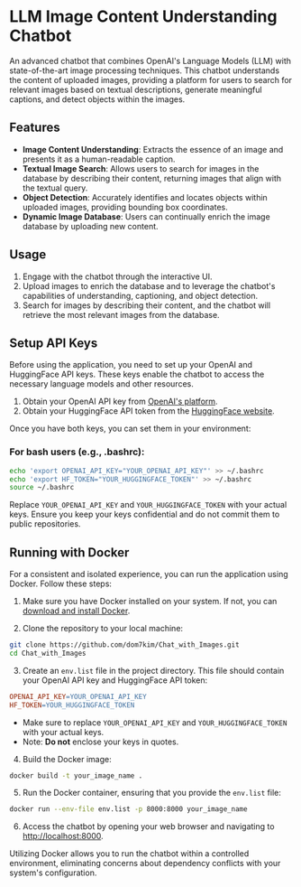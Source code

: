 # LLM Image Content Understanding Chatbot

An advanced chatbot that combines OpenAI's Language Models (LLM) with state-of-the-art image processing techniques. This chatbot understands the content of uploaded images, providing a platform for users to search for relevant images based on textual descriptions, generate meaningful captions, and detect objects within the images.

## Features

- **Image Content Understanding**: Extracts the essence of an image and presents it as a human-readable caption.
- **Textual Image Search**: Allows users to search for images in the database by describing their content, returning images that align with the textual query.
- **Object Detection**: Accurately identifies and locates objects within uploaded images, providing bounding box coordinates.
- **Dynamic Image Database**: Users can continually enrich the image database by uploading new content.

## Usage

1. Engage with the chatbot through the interactive UI.
2. Upload images to enrich the database and to leverage the chatbot's capabilities of understanding, captioning, and object detection.
3. Search for images by describing their content, and the chatbot will retrieve the most relevant images from the database.

## Setup API Keys

Before using the application, you need to set up your OpenAI and HuggingFace API keys. These keys enable the chatbot to access the necessary language models and other resources.

1. Obtain your OpenAI API key from [OpenAI's platform](https://beta.openai.com/signup/).
2. Obtain your HuggingFace API token from the [HuggingFace website](https://huggingface.co/).

Once you have both keys, you can set them in your environment:

### For bash users (e.g., .bashrc):
```bash
echo 'export OPENAI_API_KEY="YOUR_OPENAI_API_KEY"' >> ~/.bashrc
echo 'export HF_TOKEN="YOUR_HUGGINGFACE_TOKEN"' >> ~/.bashrc
source ~/.bashrc
```

Replace `YOUR_OPENAI_API_KEY` and `YOUR_HUGGINGFACE_TOKEN` with your actual keys. Ensure you keep your keys confidential and do not commit them to public repositories.

## Running with Docker

For a consistent and isolated experience, you can run the application using Docker. Follow these steps:

1. Make sure you have Docker installed on your system. If not, you can [download and install Docker](https://www.docker.com/products/docker-desktop).

2. Clone the repository to your local machine:
```bash
git clone https://github.com/dom7kim/Chat_with_Images.git
cd Chat_with_Images
```

3. Create an `env.list` file in the project directory. This file should contain your OpenAI API key and HuggingFace API token:
```makefile
OPENAI_API_KEY=YOUR_OPENAI_API_KEY
HF_TOKEN=YOUR_HUGGINGFACE_TOKEN
```
- Make sure to replace `YOUR_OPENAI_API_KEY` and `YOUR_HUGGINGFACE_TOKEN` with your actual keys.
- Note: **Do not** enclose your keys in quotes.

4. Build the Docker image:
```bash
docker build -t your_image_name .
```

5. Run the Docker container, ensuring that you provide the `env.list` file:
```bash
docker run --env-file env.list -p 8000:8000 your_image_name
```

6. Access the chatbot by opening your web browser and navigating to [http://localhost:8000](http://localhost:8000).

Utilizing Docker allows you to run the chatbot within a controlled environment, eliminating concerns about dependency conflicts with your system's configuration.






